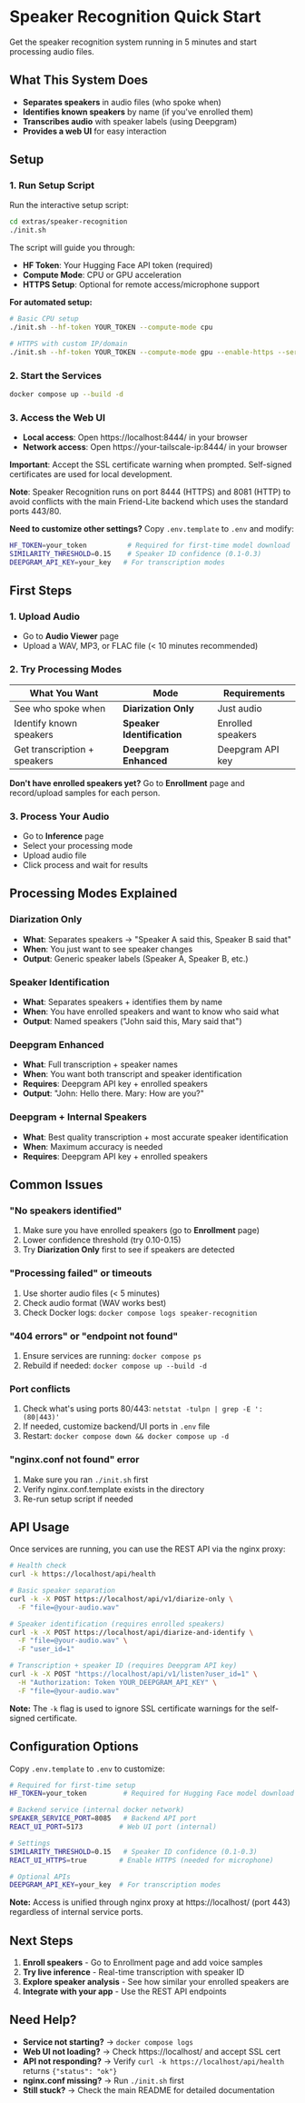 # Speaker Recognition Quick Start

Get the speaker recognition system running in 5 minutes and start processing audio files.

## What This System Does

- **Separates speakers** in audio files (who spoke when)
- **Identifies known speakers** by name (if you've enrolled them)
- **Transcribes audio** with speaker labels (using Deepgram)
- **Provides a web UI** for easy interaction

## Setup

### 1. Run Setup Script

Run the interactive setup script:

```bash
cd extras/speaker-recognition
./init.sh
```

The script will guide you through:
- **HF Token**: Your Hugging Face API token (required)
- **Compute Mode**: CPU or GPU acceleration
- **HTTPS Setup**: Optional for remote access/microphone support

**For automated setup:**
```bash
# Basic CPU setup
./init.sh --hf-token YOUR_TOKEN --compute-mode cpu

# HTTPS with custom IP/domain
./init.sh --hf-token YOUR_TOKEN --compute-mode gpu --enable-https --server-ip 100.83.66.30
```

### 2. Start the Services

```bash
docker compose up --build -d
```

### 3. Access the Web UI

- **Local access**: Open https://localhost:8444/ in your browser 
- **Network access**: Open https://your-tailscale-ip:8444/ in your browser

**Important**: Accept the SSL certificate warning when prompted. Self-signed certificates are used for local development.

**Note**: Speaker Recognition runs on port 8444 (HTTPS) and 8081 (HTTP) to avoid conflicts with the main Friend-Lite backend which uses the standard ports 443/80.

**Need to customize other settings?** Copy `.env.template` to `.env` and modify:
```bash
HF_TOKEN=your_token          # Required for first-time model download
SIMILARITY_THRESHOLD=0.15    # Speaker ID confidence (0.1-0.3)
DEEPGRAM_API_KEY=your_key   # For transcription modes
```

## First Steps

### 1. Upload Audio
- Go to **Audio Viewer** page
- Upload a WAV, MP3, or FLAC file (< 10 minutes recommended)

### 2. Try Processing Modes

| What You Want | Mode | Requirements |
|---------------|------|--------------|
| See who spoke when | **Diarization Only** | Just audio |
| Identify known speakers | **Speaker Identification** | Enrolled speakers |
| Get transcription + speakers | **Deepgram Enhanced** | Deepgram API key |

**Don't have enrolled speakers yet?** Go to **Enrollment** page and record/upload samples for each person.

### 3. Process Your Audio
- Go to **Inference** page
- Select your processing mode
- Upload audio file
- Click process and wait for results

## Processing Modes Explained

### Diarization Only
- **What**: Separates speakers → "Speaker A said this, Speaker B said that"
- **When**: You just want to see speaker changes
- **Output**: Generic speaker labels (Speaker A, Speaker B, etc.)

### Speaker Identification  
- **What**: Separates speakers + identifies them by name
- **When**: You have enrolled speakers and want to know who said what
- **Output**: Named speakers ("John said this, Mary said that")

### Deepgram Enhanced
- **What**: Full transcription + speaker names
- **When**: You want both transcript and speaker identification
- **Requires**: Deepgram API key + enrolled speakers
- **Output**: "John: Hello there. Mary: How are you?"

### Deepgram + Internal Speakers
- **What**: Best quality transcription + most accurate speaker identification
- **When**: Maximum accuracy is needed
- **Requires**: Deepgram API key + enrolled speakers

## Common Issues

### "No speakers identified"
1. Make sure you have enrolled speakers (go to **Enrollment** page)
2. Lower confidence threshold (try 0.10-0.15)
3. Try **Diarization Only** first to see if speakers are detected

### "Processing failed" or timeouts
1. Use shorter audio files (< 5 minutes)
2. Check audio format (WAV works best)
3. Check Docker logs: `docker compose logs speaker-recognition`

### "404 errors" or "endpoint not found"
1. Ensure services are running: `docker compose ps`
2. Rebuild if needed: `docker compose up --build -d`

### Port conflicts  
1. Check what's using ports 80/443: `netstat -tulpn | grep -E ':(80|443)'`
2. If needed, customize backend/UI ports in `.env` file
3. Restart: `docker compose down && docker compose up -d`

### "nginx.conf not found" error
1. Make sure you ran `./init.sh` first
2. Verify nginx.conf.template exists in the directory
3. Re-run setup script if needed

## API Usage

Once services are running, you can use the REST API via the nginx proxy:

```bash
# Health check
curl -k https://localhost/api/health

# Basic speaker separation
curl -k -X POST https://localhost/api/v1/diarize-only \
  -F "file=@your-audio.wav"

# Speaker identification (requires enrolled speakers)
curl -k -X POST https://localhost/api/diarize-and-identify \
  -F "file=@your-audio.wav" \
  -F "user_id=1"

# Transcription + speaker ID (requires Deepgram API key)
curl -k -X POST "https://localhost/api/v1/listen?user_id=1" \
  -H "Authorization: Token YOUR_DEEPGRAM_API_KEY" \
  -F "file=@your-audio.wav"
```

**Note:** The `-k` flag is used to ignore SSL certificate warnings for the self-signed certificate.

## Configuration Options

Copy `.env.template` to `.env` to customize:

```bash
# Required for first-time setup
HF_TOKEN=your_token         # Required for Hugging Face model download

# Backend service (internal docker network)
SPEAKER_SERVICE_PORT=8085   # Backend API port
REACT_UI_PORT=5173         # Web UI port (internal)

# Settings  
SIMILARITY_THRESHOLD=0.15   # Speaker ID confidence (0.1-0.3)
REACT_UI_HTTPS=true        # Enable HTTPS (needed for microphone)

# Optional APIs
DEEPGRAM_API_KEY=your_key  # For transcription modes
```

**Note:** Access is unified through nginx proxy at https://localhost/ (port 443) regardless of internal service ports.

## Next Steps

1. **Enroll speakers** - Go to Enrollment page and add voice samples
2. **Try live inference** - Real-time transcription with speaker ID
3. **Explore speaker analysis** - See how similar your enrolled speakers are
4. **Integrate with your app** - Use the REST API endpoints

## Need Help?

- **Service not starting?** → `docker compose logs`
- **Web UI not loading?** → Check https://localhost/ and accept SSL cert
- **API not responding?** → Verify `curl -k https://localhost/api/health` returns `{"status": "ok"}`
- **nginx.conf missing?** → Run `./init.sh` first
- **Still stuck?** → Check the main README for detailed documentation